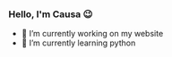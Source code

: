 ### Hello, I'm Causa 😉


- 🔭 I’m currently working on my website
- 🌱 I’m currently learning python

